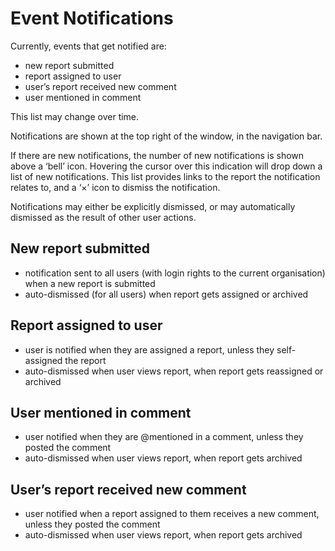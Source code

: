 Event Notifications
===================

Currently, events that get notified are:

- new report submitted
- report assigned to user
- user’s report received new comment
- user mentioned in comment

This list may change over time.

Notifications are shown at the top right of the window, in the navigation bar.

If there are new notifications, the number of new notifications is shown above a ‘bell’ icon. 
Hovering the cursor over this indication will drop down a list of new notifications. This list
provides links to the report the notification relates to, and a ‘×’ icon to dismiss the notification.

Notifications may either be explicitly dismissed, or may automatically dismissed as the result of 
other user actions.

New report submitted
--------------------

- notification sent to all users (with login rights to the current organisation) when a new report 
  is submitted
- auto-dismissed (for all users) when report gets assigned or archived

Report assigned to user
-----------------------

- user is notified when they are assigned a report, unless they self-assigned the report
- auto-dismissed when user views report, when report gets reassigned or archived

User mentioned in comment
-------------------------

- user notified when they are @mentioned in a comment, unless they posted the comment
- auto-dismissed when user views report, when report gets archived

User’s report received new comment
----------------------------------

- user notified when a report assigned to them receives a new comment, unless they posted the comment
- auto-dismissed when user views report, when report gets archived
